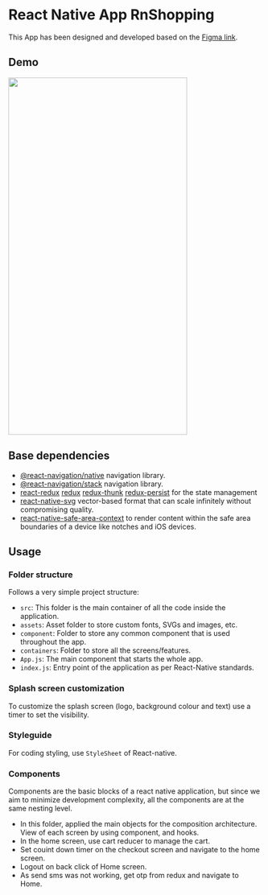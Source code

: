 # React Native App RnShopping

This App has been designed and developed based on the [Figma link](https://www.figma.com/file/bdyK3Qa580qLssr1BaT0l3/Test?node-id=0%3A1).

## Demo

<img src="/demo/demo.gif" width="355" height="710"/>

## Base dependencies

- [@react-navigation/native](https://github.com/react-navigation/react-navigation) navigation library.
- [@react-navigation/stack](https://github.com/react-navigation/react-navigation) navigation library.
- [react-redux](https://github.com/reduxjs/react-redux) [redux](https://github.com/reduxjs/redux) [redux-thunk](https://github.com/reduxjs/redux-thunk) [redux-persist](https://github.com/rt2zz/redux-persist) for the state management
- [react-native-svg](https://github.com/react-native-svg/react-native-svg) vector-based format that can scale infinitely without compromising quality.
- [react-native-safe-area-context](https://github.com/th3rdwave/react-native-safe-area-context) to render content within the safe area boundaries of a device like notches and iOS devices.

## Usage

### Folder structure

Follows a very simple project structure:

  - `src`: This folder is the main container of all the code inside the application.
  - `assets`: Asset folder to store custom fonts, SVGs and images, etc.
  - `component`: Folder to store any common component that is used throughout the app.
  - `containers`: Folder to store all the screens/features.
  - `App.js`: The main component that starts the whole app.
  - `index.js`: Entry point of the application as per React-Native standards.

### Splash screen customization

To customize the splash screen (logo, background colour and text) use a timer to set the visibility.

### Styleguide

For coding styling, use `StyleSheet` of React-native.

### Components

Components are the basic blocks of a react native application, but since we aim to minimize development complexity, all the components are at the same nesting level.


- In this folder, applied the main objects for the composition architecture. View of each screen by using component, and hooks.
- In the home screen, use cart reducer to manage the cart. 
- Set couint down timer on the checkout screen and navigate to the home screen.
- Logout on back click of Home screen.
- As send sms was not working, get otp from redux and navigate to Home.
